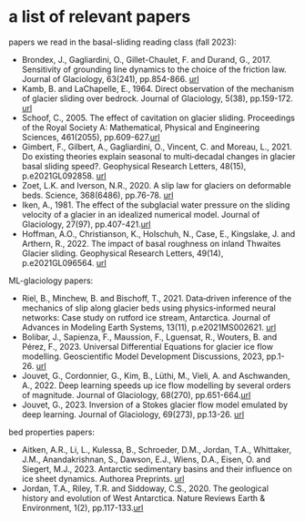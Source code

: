 # a list of relevant papers

papers we read in the basal-sliding reading class (fall 2023):
- Brondex, J., Gagliardini, O., Gillet-Chaulet, F. and Durand, G., 2017. Sensitivity of grounding line dynamics to the choice of the friction law. Journal of Glaciology, 63(241), pp.854-866. [url](https://www.cambridge.org/core/journals/journal-of-glaciology/article/sensitivity-of-grounding-line-dynamics-to-the-choice-of-the-friction-law/38EF820C8EB0DAD36B61CB22ECA58925)
- Kamb, B. and LaChapelle, E., 1964. Direct observation of the mechanism of glacier sliding over bedrock. Journal of Glaciology, 5(38), pp.159-172. [url](https://www.cambridge.org/core/journals/journal-of-glaciology/article/direct-observation-of-the-mechanism-of-glacier-sliding-over-bedrock/A032752BFEA9BB2628AC95966D72C332)
- Schoof, C., 2005. The effect of cavitation on glacier sliding. Proceedings of the Royal Society A: Mathematical, Physical and Engineering Sciences, 461(2055), pp.609-627.[url](https://royalsocietypublishing.org/doi/abs/10.1098/rspa.2004.1350)
- Gimbert, F., Gilbert, A., Gagliardini, O., Vincent, C. and Moreau, L., 2021. Do existing theories explain seasonal to multi‐decadal changes in glacier basal sliding speed?. Geophysical Research Letters, 48(15), p.e2021GL092858. [url](https://agupubs.onlinelibrary.wiley.com/doi/full/10.1029/2021GL092858)
- Zoet, L.K. and Iverson, N.R., 2020. A slip law for glaciers on deformable beds. Science, 368(6486), pp.76-78. [url](https://www.science.org/doi/full/10.1126/science.aaz1183)
- Iken, A., 1981. The effect of the subglacial water pressure on the sliding velocity of a glacier in an idealized numerical model. Journal of Glaciology, 27(97), pp.407-421.[url](https://www.cambridge.org/core/journals/journal-of-glaciology/article/effect-of-the-subglacial-water-pressure-on-the-sliding-velocity-of-a-glacier-in-an-idealized-numerical-model/ED5E059A61F03FD5F5DB32E0EFFAEC56)
- Hoffman, A.O., Christianson, K., Holschuh, N., Case, E., Kingslake, J. and Arthern, R., 2022. The impact of basal roughness on inland Thwaites Glacier sliding. Geophysical Research Letters, 49(14), p.e2021GL096564. [url](https://agupubs.onlinelibrary.wiley.com/doi/full/10.1029/2021GL096564)

ML-glaciology papers:
- Riel, B., Minchew, B. and Bischoff, T., 2021. Data‐driven inference of the mechanics of slip along glacier beds using physics‐informed neural networks: Case study on rutford ice stream, Antarctica. Journal of Advances in Modeling Earth Systems, 13(11), p.e2021MS002621. [url](https://agupubs.onlinelibrary.wiley.com/doi/full/10.1029/2021MS002621)
- Bolibar, J., Sapienza, F., Maussion, F., Lguensat, R., Wouters, B. and Pérez, F., 2023. Universal Differential Equations for glacier ice flow modelling. Geoscientific Model Development Discussions, 2023, pp.1-26. [url](https://gmd.copernicus.org/articles/16/6671/2023/gmd-16-6671-2023-discussion.html)
- Jouvet, G., Cordonnier, G., Kim, B., Lüthi, M., Vieli, A. and Aschwanden, A., 2022. Deep learning speeds up ice flow modelling by several orders of magnitude. Journal of Glaciology, 68(270), pp.651-664.[url](https://www.cambridge.org/core/journals/journal-of-glaciology/article/deep-learning-speeds-up-ice-flow-modelling-by-several-orders-of-magnitude/748E962A103D2AF45F4CA8823C88C0C0)
- Jouvet, G., 2023. Inversion of a Stokes glacier flow model emulated by deep learning. Journal of Glaciology, 69(273), pp.13-26. [url](https://www.cambridge.org/core/journals/journal-of-glaciology/article/inversion-of-a-stokes-glacier-flow-model-emulated-by-deep-learning/40A3BBE3E1747E1D93B37C57268748DF)


bed properties papers:
- Aitken, A.R., Li, L., Kulessa, B., Schroeder, D.M., Jordan, T.A., Whittaker, J.M., Anandakrishnan, S., Dawson, E.J., Wiens, D.A., Eisen, O. and Siegert, M.J., 2023. Antarctic sedimentary basins and their influence on ice sheet dynamics. Authorea Preprints. [url](https://d197for5662m48.cloudfront.net/documents/publicationstatus/141443/preprint_pdf/739e813822ba8a2d854157bcbe8971bf.pdf)
- Jordan, T.A., Riley, T.R. and Siddoway, C.S., 2020. The geological history and evolution of West Antarctica. Nature Reviews Earth & Environment, 1(2), pp.117-133.[url](https://www.nature.com/articles/s43017-019-0013-6)

